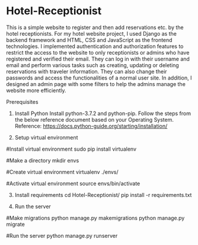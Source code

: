 # Hotel-Receptionist
This is a simple website to register and then add reservations etc. by the hotel receptionists.
For my hotel website project, I used Django as the backend framework and HTML, CSS and JavaScript as the frontend technologies. 
I implemented authentication and authorization features to restrict the access to the website to only receptionists or admins who have registered and verified their email. 
They can log in with their username and email and perform various tasks such as creating, updating or deleting reservations with traveler information. 
They can also change their passwords and access the functionalities of a normal user site. In addition, I designed an admin page with some filters to help the admins manage the website more efficiently.


Prerequisites

1. Install Python
Install python-3.7.2 and python-pip. Follow the steps from the below reference document based on your Operating System. Reference: https://docs.python-guide.org/starting/installation/

2. Setup virtual environment

#Install virtual environment
sudo pip install virtualenv


#Make a directory
mkdir envs


#Create virtual environment
virtualenv ./envs/

#Activate virtual environment
source envs/bin/activate

3. Install requirements
cd Hotel-Receptionist/
pip install -r requirements.txt

4. Run the server

#Make migrations
python manage.py makemigrations
python manage.py migrate


#Run the server
python manage.py runserver
